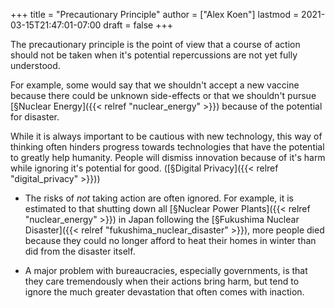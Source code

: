 +++
title = "Precautionary Principle"
author = ["Alex Koen"]
lastmod = 2021-03-15T21:47:01-07:00
draft = false
+++

The precautionary principle is the point of view that a course of action should not be taken when it's potential repercussions are not yet fully understood.

For example, some would say that we shouldn't accept a new vaccine because there could be unknown side-effects or that we shouldn't pursue [§Nuclear Energy]({{< relref "nuclear_energy" >}}) because of the potential for disaster.

While it is always important to be cautious with new technology, this way of thinking often hinders progress towards technologies that have the potential to greatly help humanity. People will dismiss innovation because of it's harm while ignoring it's potential for good. ([§Digital Privacy]({{< relref "digital_privacy" >}}))

-   The risks of _not_ taking action are often ignored. For example, it is estimated to that shutting down all [§Nuclear Power Plants]({{< relref "nuclear_energy" >}}) in Japan following the [§Fukushima Nuclear Disaster]({{< relref "fukushima_nuclear_disaster" >}}), more people died because they could no longer afford to heat their homes in winter than did from the disaster itself.

-   A major problem with bureaucracies, especially governments, is that they care tremendously when their actions bring harm, but tend to ignore the much greater devastation that often comes with inaction.
